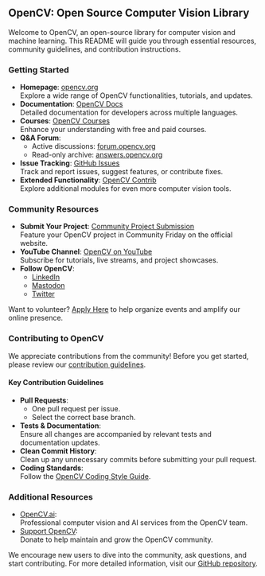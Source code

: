 ## OpenCV: Open Source Computer Vision Library

Welcome to OpenCV, an open-source library for computer vision and machine learning. This README will guide you through essential resources, community guidelines, and contribution instructions.

### Getting Started

- **Homepage**: [opencv.org](https://opencv.org)  
  Explore a wide range of OpenCV functionalities, tutorials, and updates.
- **Documentation**: [OpenCV Docs](https://docs.opencv.org/4.x/)  
  Detailed documentation for developers across multiple languages.
- **Courses**: [OpenCV Courses](https://opencv.org/courses)  
  Enhance your understanding with free and paid courses.
- **Q&A Forum**:  
  - Active discussions: [forum.opencv.org](https://forum.opencv.org)  
  - Read-only archive: [answers.opencv.org](http://answers.opencv.org)
- **Issue Tracking**: [GitHub Issues](https://github.com/opencv/opencv/issues)  
  Track and report issues, suggest features, or contribute fixes.
- **Extended Functionality**: [OpenCV Contrib](https://github.com/opencv/opencv_contrib)  
  Explore additional modules for even more computer vision tools.

### Community Resources

- **Submit Your Project**: [Community Project Submission](https://form.jotform.com/233105358823151)  
  Feature your OpenCV project in Community Friday on the official website.
- **YouTube Channel**: [OpenCV on YouTube](http://youtube.com/@opencvofficial)  
  Subscribe for tutorials, live streams, and project showcases.
- **Follow OpenCV**:  
  - [LinkedIn](http://linkedin.com/company/opencv)  
  - [Mastodon](http://mastodon.social/@opencv)  
  - [Twitter](https://twitter.com/opencvlive)  

Want to volunteer? [Apply Here](https://form.jotform.com/232745316792159) to help organize events and amplify our online presence.

### Contributing to OpenCV

We appreciate contributions from the community! Before you get started, please review our [contribution guidelines](https://github.com/opencv/opencv/wiki/How_to_contribute).

#### Key Contribution Guidelines

- **Pull Requests**:  
  - One pull request per issue.
  - Select the correct base branch.
- **Tests & Documentation**:  
  Ensure all changes are accompanied by relevant tests and documentation updates.
- **Clean Commit History**:  
  Clean up any unnecessary commits before submitting your pull request.
- **Coding Standards**:  
  Follow the [OpenCV Coding Style Guide](https://github.com/opencv/opencv/wiki/Coding_Style_Guide).

### Additional Resources

- [OpenCV.ai](https://opencv.ai):  
  Professional computer vision and AI services from the OpenCV team.
- [Support OpenCV](https://opencv.org/support/):  
  Donate to help maintain and grow the OpenCV community.

We encourage new users to dive into the community, ask questions, and start contributing. For more detailed information, visit our [GitHub repository](https://github.com/opencv/opencv).

